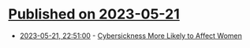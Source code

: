 # [Published on 2023-05-21](index.md)

* [2023-05-21, 22:51:00](https://soylentnews.org/article.pl?sid=23/05/20/1456227&from=rss) - [Cybersickness More Likely to Affect Women](https://soylentnews.org/article.pl?sid=23/05/20/1456227&from=rss)
